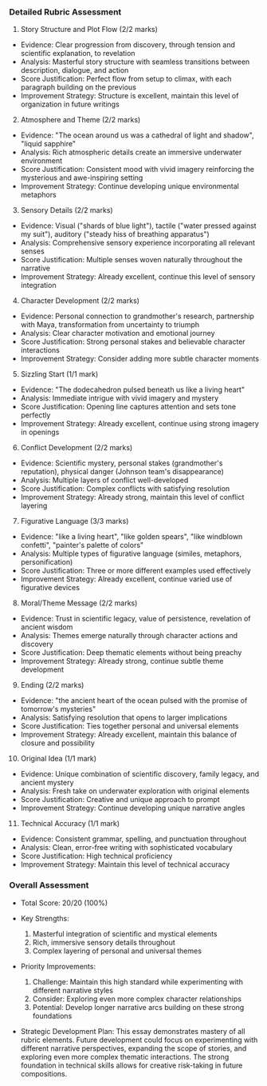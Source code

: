 ### Detailed Rubric Assessment

1. Story Structure and Plot Flow (2/2 marks)

- Evidence: Clear progression from discovery, through tension and scientific explanation, to revelation
- Analysis: Masterful story structure with seamless transitions between description, dialogue, and action
- Score Justification: Perfect flow from setup to climax, with each paragraph building on the previous
- Improvement Strategy: Structure is excellent, maintain this level of organization in future writings

2. Atmosphere and Theme (2/2 marks)

- Evidence: "The ocean around us was a cathedral of light and shadow", "liquid sapphire"
- Analysis: Rich atmospheric details create an immersive underwater environment
- Score Justification: Consistent mood with vivid imagery reinforcing the mysterious and awe-inspiring setting
- Improvement Strategy: Continue developing unique environmental metaphors

3. Sensory Details (2/2 marks)

- Evidence: Visual ("shards of blue light"), tactile ("water pressed against my suit"), auditory ("steady hiss of breathing apparatus")
- Analysis: Comprehensive sensory experience incorporating all relevant senses
- Score Justification: Multiple senses woven naturally throughout the narrative
- Improvement Strategy: Already excellent, continue this level of sensory integration

4. Character Development (2/2 marks)

- Evidence: Personal connection to grandmother's research, partnership with Maya, transformation from uncertainty to triumph
- Analysis: Clear character motivation and emotional journey
- Score Justification: Strong personal stakes and believable character interactions
- Improvement Strategy: Consider adding more subtle character moments

5. Sizzling Start (1/1 mark)

- Evidence: "The dodecahedron pulsed beneath us like a living heart"
- Analysis: Immediate intrigue with vivid imagery and mystery
- Score Justification: Opening line captures attention and sets tone perfectly
- Improvement Strategy: Already excellent, continue using strong imagery in openings

6. Conflict Development (2/2 marks)

- Evidence: Scientific mystery, personal stakes (grandmother's reputation), physical danger (Johnson team's disappearance)
- Analysis: Multiple layers of conflict well-developed
- Score Justification: Complex conflicts with satisfying resolution
- Improvement Strategy: Already strong, maintain this level of conflict layering

7. Figurative Language (3/3 marks)

- Evidence: "like a living heart", "like golden spears", "like windblown confetti", "painter's palette of colors"
- Analysis: Multiple types of figurative language (similes, metaphors, personification)
- Score Justification: Three or more different examples used effectively
- Improvement Strategy: Already excellent, continue varied use of figurative devices

8. Moral/Theme Message (2/2 marks)

- Evidence: Trust in scientific legacy, value of persistence, revelation of ancient wisdom
- Analysis: Themes emerge naturally through character actions and discovery
- Score Justification: Deep thematic elements without being preachy
- Improvement Strategy: Already strong, continue subtle theme development

9. Ending (2/2 marks)

- Evidence: "the ancient heart of the ocean pulsed with the promise of tomorrow's mysteries"
- Analysis: Satisfying resolution that opens to larger implications
- Score Justification: Ties together personal and universal elements
- Improvement Strategy: Already excellent, maintain this balance of closure and possibility

10. Original Idea (1/1 mark)

- Evidence: Unique combination of scientific discovery, family legacy, and ancient mystery
- Analysis: Fresh take on underwater exploration with original elements
- Score Justification: Creative and unique approach to prompt
- Improvement Strategy: Continue developing unique narrative angles

11. Technical Accuracy (1/1 mark)

- Evidence: Consistent grammar, spelling, and punctuation throughout
- Analysis: Clean, error-free writing with sophisticated vocabulary
- Score Justification: High technical proficiency
- Improvement Strategy: Maintain this level of technical accuracy

### Overall Assessment

- Total Score: 20/20 (100%)
- Key Strengths:

  1. Masterful integration of scientific and mystical elements
  2. Rich, immersive sensory details throughout
  3. Complex layering of personal and universal themes

- Priority Improvements:

  1. Challenge: Maintain this high standard while experimenting with different narrative styles
  2. Consider: Exploring even more complex character relationships
  3. Potential: Develop longer narrative arcs building on these strong foundations

- Strategic Development Plan:
  This essay demonstrates mastery of all rubric elements. Future development could focus on experimenting with different narrative perspectives, expanding the scope of stories, and exploring even more complex thematic interactions. The strong foundation in technical skills allows for creative risk-taking in future compositions.
